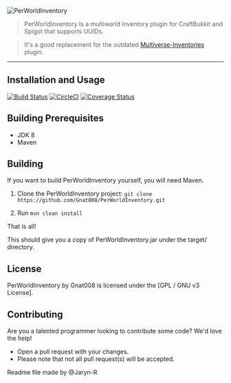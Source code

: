 ![PerWorldInventory](http://jalu.ch/ext/authme-docs/pwi_banner_main.png)

> PerWorldInventory Is a multiworld inventory plugin for CraftBukkit and Spigot that supports UUIDs.

> It's a good replacement for the outdated [Multiverse-Inventories](http://dev.bukkit.org/bukkit-plugins/multiverse-inventories/) plugin.
***

## Installation and Usage

[![Build Status](https://travis-ci.org/Gnat008/PerWorldInventory.svg?branch=master)](https://travis-ci.org/Gnat008/PerWorldInventory)
[![CircleCI](https://circleci.com/gh/Gnat008/PerWorldInventory.svg?style=svg)](https://circleci.com/gh/Gnat008/PerWorldInventory)
[![Coverage Status](https://coveralls.io/repos/github/Gnat008/PerWorldInventory/badge.svg?branch=master)](https://coveralls.io/github/Gnat008/PerWorldInventory?branch=master)

## Building Prerequisites
* JDK 8
* Maven

## Building

If you want to build PerWorldInventory yourself, you will need Maven.

1) Clone the PerWorldInventory project: ```git clone https://github.com/Gnat008/PerWorldInventory.git```

2) Run ```mvn clean install```

That is all!

This should give you a copy of PerWorldInventory.jar under the target/ directory.

## License

PerWorldInventory by Gnat008 is licensed under the [GPL / GNU v3 License].

## Contributing
Are you a talented programmer looking to contribute some code? We'd love the help!
* Open a pull request with your changes.
* Please note that not all pull request(s) will be accepted.

Readme file made by @Jaryn-R

